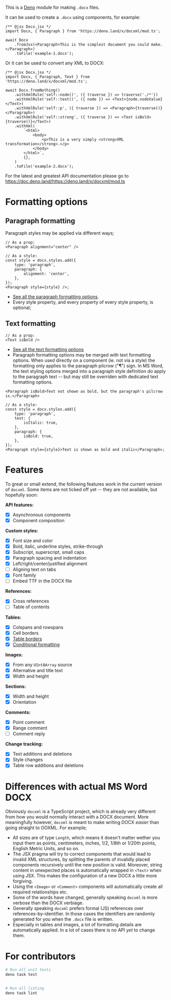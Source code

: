 This is a [Deno](https://deno.land) module for making `.docx` files.

It can be used to create a `.docx` using components, for example:

```tsx
/** @jsx Docx.jsx */
import Docx, { Paragraph } from 'https://deno.land/x/docxml/mod.ts';

await Docx
    .fromJsx(<Paragraph>This is the simplest document you could make.</Paragraph>)
    .toFile('example-1.docx');
```

Or it can be used to convert any XML to DOCX:

```tsx
/** @jsx Docx.jsx */
import Docx, { Paragraph, Text } from 'https://deno.land/x/docxml/mod.ts';

await Docx.fromNothing()
    .withXmlRule('self::node()', ({ traverse }) => traverse('./*'))
    .withXmlRule('self::text()', ({ node }) => <Text>{node.nodeValue}</Text>)
    .withXmlRule('self::p', ({ traverse }) => <Paragraph>{traverse()}</Paragraph>)
    .withXmlRule('self::strong', ({ traverse }) => <Text isBold>{traverse()}</Text>)
    .withXml(
        `<html>
            <body>
                <p>This is a very simply <strong>XML transformation</strong>.</p>
            </body>
        </html>`,
        {},
    )
    .toFile('example-2.docx');
```

For the latest and greatest API documentation please go to https://doc.deno.land/https://deno.land/x/docxml/mod.ts

# Formatting options

## Paragraph formatting

Paragraph styles may be applied via different ways;

```tsx
// As a prop:
<Paragraph alignment="center" />
```

```tsx
// As a style:
const style = docx.styles.add({
    type: 'paragraph',
    paragraph: {
        alignment: 'center',
    },
});
<Paragraph style={style} />;
```

- [See all the paragraph formatting options](https://doc.deno.land/https://deno.land/x/docxml/src/properties/paragraph-properties.ts/~/ParagraphProperties).
- Every style property, and every property of every style property, is optional;


## Text formatting

```tsx
// As a prop:
<Text isBold />
```

- [See all the text formatting options](https://doc.deno.land/https://deno.land/x/docxml/src/properties/text-properties.ts/~/TextProperties)
- Paragraph formatting options may be merged with text formatting options. When used directly on a component (ie. not via a style) the formatting only applies to the paragraph pilcrow ("¶") sign. In MS Word, the text styling options merged into a paragraph style definition _do_ apply to the paragraph text -- but may still be overriden with dedicated text formatting options.

```tsx
<Paragraph isBold>Text not shown as bold, but the paragraph's pilcrow is.</Paragraph>
```

```tsx
// As a style:
const style = docx.styles.add({
    type: 'paragraph',
    text: {
        isItalic: true,
    },
    paragraph: {
        isBold: true,
    },
});
<Paragraph style={style}>Text is shown as bold and italic</Paragraph>;
```

# Features

To great or small extend, the following features work in the current version of `docxml`. Some items are not ticked off yet -- they are not available, but hopefully soon:

**API features:**
- [x] Asynchronous components
- [x] Component composition

**Custom styles:**
- [x] Font size and color
- [x] Bold, italic, underline styles, strike-through
- [x] Subscript, superscript, small caps
- [x] Paragraph spacing and indentation
- [x] Left/right/center/justified alignment
- [ ] Aligning text on tabs
- [x] Font family
- [ ] Embed TTF in the DOCX file

**References:**
- [x] Cross references
- [ ] Table of contents

**Tables:**
- [x] Colspans and rowspans
- [x] Cell borders
- [x] [Table borders](http://officeopenxml.com/WPtableBorders.php)
- [x] [Conditional formatting](http://officeopenxml.com/WPtblLook.php)

**Images:**
- [x] From any `UInt8Array` source
- [x] Alternative and title text
- [x] Width and height

**Sections:**
- [x] Width and height
- [x] Orientation

**Comments:**
- [x] Point comment
- [x] Range comment
- [ ] Comment reply

**Change tracking:**
- [x] Text additions and deletions
- [x] Style changes
- [x] Table row additions and deletions

# Differences with actual MS Word DOCX

Obviously `docxml` is a TypeScript project, which is already very different from how you would normally interact
with a DOCX document. More meaningfully however, `docxml` is meant to make writing DOCX _easier_ than going straight
to OOXML. For example;

- All sizes are of type `Length`, which means it doesn't matter wether you input them as points, centimeters,
  inches, 1/2, 1/8th or 1/20th points, English Metric Units, and so on.
- The JSX pragma will try to correct components that would lead to invalid XML structures, by splitting the parents of
  invalidly placed components recursively until the new position is valid. Moreover, string content in unexpected places
  is automatically wrapped in `<Text>` when using JSX. This makes the configuration of a new DOCX a little more
  forgiving.
- Using the `<Image>` or `<Comment>` components will automatically create all required relationships etc.
- Some of the words have changed, generally speaking `docxml` is more verbose than the DOCX verbiage.
- Generally speaking `docxml` prefers formal (JS) references over references-by-identifier. In those cases the
  identifiers are randomly generated for you when the `.docx` file is written.
- Especially in tables and images, a lot of formatting details are automatically applied. In a lot of cases there
 is no API _yet_ to change them.


# For contributors

```sh
# Run all unit tests
deno task test


# Run all linting
deno task lint
```